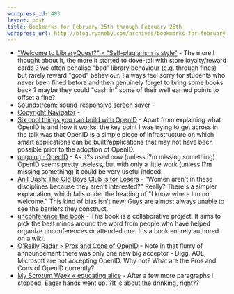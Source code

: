 ```yaml
--- 
wordpress_id: 483
layout: post
title: Bookmarks for February 25th through February 26th
wordpress_url: http://blog.ryaneby.com/archives/bookmarks-for-february-25th-through-february-26th/
---
```

<ul>
<li><a href="http://www.daveyp.com/blog/index.php/archives/183/">  "Welcome to LibraryQuest?" » "Self-plagiarism is style"</a> - The more I thought about it, the more it started to dove-tail with store loyalty/reward cards ? we often penalise &quot;bad&quot; library behaviour (e.g. through fines) but rarely reward &quot;good&quot; behaviour. I always feel sorry for students who never been fined before and then genuinely forget to bring some books back ? maybe they could &quot;cash in&quot; some of their well earned points to offset a fine?</li>
<li><a href="http://www.pcheese.net/software/soundstream/">Soundstream: sound-responsive screen saver</a> - </li>
<li><a href="http://navigator.carolon.net/">Copyright Navigator</a> - </li>
<li><a href="http://simonwillison.net/2007/Feb/25/six/">Six cool things you can build with OpenID</a> - Apart from explaining what OpenID is and how it works, the key point I was trying to get across in the talk was that OpenID is a simple piece of infrastructure on which smart applications can be built?applications that may not have been possible prior to the adoption of OpenID.</li>
<li><a href="http://www.tbray.org/ongoing/When/200x/2007/02/24/OpenID">ongoing · OpenID</a> - As it?s used now (unless I?m missing something) OpenID seems pretty useless, but with only a little work (unless I?m missing something) it could be very useful indeed.</li>
<li><a href="http://www.dashes.com/anil/2007/02/23/the_old_boys_cl">Anil Dash: The Old Boys Club is for Losers</a> - &quot;Women aren't in these disciplines because they aren't interested?&quot; Really? There's a simpler explanation, which falls under the heading of &quot;I know where I'm not welcome.&quot; This kind of bias isn't new; Guys are almost always unable to see the barriers they construct.</li>
<li><a href="http://www.unconference.info/">unconference the book</a> - This book is a collaborative project. It aims to pick the best minds around the word from people who have helped organize unconferences or attended one. It's a book entirely authored on a wiki.</li>
<li><a href="http://radar.oreilly.com/archives/2007/02/pros_and_cons_o.html">O'Reilly Radar &gt; Pros and Cons of OpenID</a> - Note in that flurry of announcement there was only one new big acceptor - DIgg. AOL, Microsoft are not accepting OpenID. Why not? What are the Pros and Cons of OpenID currently? </li>
<li><a href="http://medinger.wordpress.com/2007/02/23/my-scrotum-week/">My Scrotum Week « educating alice</a> - After a few more paragraphs I stopped. Eager hands went up. ?It is about the drinking, right??</li>
</ul>
